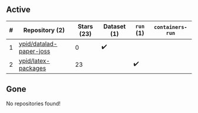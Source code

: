 ## Active
| # | Repository (2) | Stars (23) | Dataset (1) | `run` (1) | `containers-run` |
| --- | --- | --- | --- | --- | --- |
| 1 | [ypid/datalad-paper-joss](https://github.com/ypid/datalad-paper-joss) | 0 | :heavy_check_mark: |  |  |
| 2 | [ypid/latex-packages](https://github.com/ypid/latex-packages) | 23 |  | :heavy_check_mark: |  |

## Gone
No repositories found!
